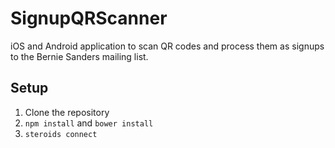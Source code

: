# SignupQRScanner

iOS and Android application to scan QR codes and process them as signups to the Bernie Sanders mailing list.

## Setup

1. Clone the repository
2. `npm install` and `bower install`
3. `steroids connect`